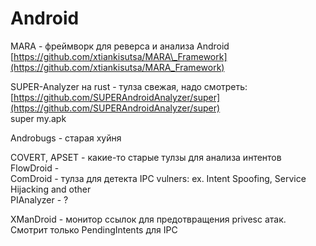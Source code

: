 # Android

 MARA - фреймворк для реверса и анализа Android [https://github.com/xtiankisutsa/MARA\_Framework](https://github.com/xtiankisutsa/MARA_Framework)

SUPER-Analyzer на rust - тулза свежая, надо смотреть: [https://github.com/SUPERAndroidAnalyzer/super](https://github.com/SUPERAndroidAnalyzer/super)  
super my.apk

Androbugs - старая хуйня

COVERT, APSET - какие-то старые тулзы для анализа интентов   
FlowDroid -   
ComDroid - тулза для детекта IPC vulners: ex. Intent Spoofing, Service   
Hijacking and other   
PIAnalyzer - ?

XManDroid - монитор ссылок для предотвращения privesc атак. Смотрит только PendingIntents для IPC



